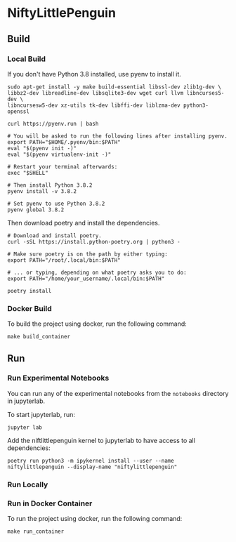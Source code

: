 # NiftyLittlePenguin

## Build

### Local Build

If you don't have Python 3.8 installed, use pyenv to install it.

    sudo apt-get install -y make build-essential libssl-dev zlib1g-dev \
    libbz2-dev libreadline-dev libsqlite3-dev wget curl llvm libncurses5-dev \
    libncursesw5-dev xz-utils tk-dev libffi-dev liblzma-dev python3-openssl

    curl https://pyenv.run | bash

    # You will be asked to run the following lines after installing pyenv.
    export PATH="$HOME/.pyenv/bin:$PATH"
    eval "$(pyenv init -)"
    eval "$(pyenv virtualenv-init -)"

    # Restart your terminal afterwards:
    exec "$SHELL"

    # Then install Python 3.8.2
    pyenv install -v 3.8.2
    
    # Set pyenv to use Python 3.8.2
    pyenv global 3.8.2

Then download poetry and install the dependencies.

    # Download and install poetry.
    curl -sSL https://install.python-poetry.org | python3 -

    # Make sure poetry is on the path by either typing:
    export PATH="/root/.local/bin:$PATH"

    # ... or typing, depending on what poetry asks you to do:
    export PATH="/home/your_username/.local/bin:$PATH"

    poetry install

### Docker Build

To build the project using docker, run the following command:

    make build_container

## Run

### Run Experimental Notebooks

You can run any of the experimental notebooks from the `notebooks` directory in jupyterlab.

To start jupyterlab, run:

    jupyter lab

Add the niftlittlepenguin kernel to jupyterlab to have access to all dependencies:

    poetry run python3 -m ipykernel install --user --name niftylittlepenguin --display-name "niftylittlepenguin"

### Run Locally

### Run in Docker Container

To run the project using docker, run the following command:

    make run_container
